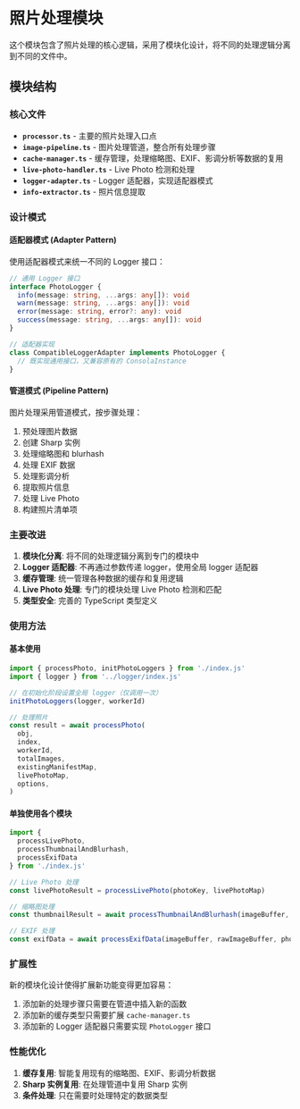 # 照片处理模块

这个模块包含了照片处理的核心逻辑，采用了模块化设计，将不同的处理逻辑分离到不同的文件中。

## 模块结构

### 核心文件

- **`processor.ts`** - 主要的照片处理入口点
- **`image-pipeline.ts`** - 图片处理管道，整合所有处理步骤
- **`cache-manager.ts`** - 缓存管理，处理缩略图、EXIF、影调分析等数据的复用
- **`live-photo-handler.ts`** - Live Photo 检测和处理
- **`logger-adapter.ts`** - Logger 适配器，实现适配器模式
- **`info-extractor.ts`** - 照片信息提取

### 设计模式

#### 适配器模式 (Adapter Pattern)

使用适配器模式来统一不同的 Logger 接口：

```typescript
// 通用 Logger 接口
interface PhotoLogger {
  info(message: string, ...args: any[]): void
  warn(message: string, ...args: any[]): void
  error(message: string, error?: any): void
  success(message: string, ...args: any[]): void
}

// 适配器实现
class CompatibleLoggerAdapter implements PhotoLogger {
  // 既实现通用接口，又兼容原有的 ConsolaInstance
}
```

#### 管道模式 (Pipeline Pattern)

图片处理采用管道模式，按步骤处理：

1. 预处理图片数据
2. 创建 Sharp 实例
3. 处理缩略图和 blurhash
4. 处理 EXIF 数据
5. 处理影调分析
6. 提取照片信息
7. 处理 Live Photo
8. 构建照片清单项

### 主要改进

1. **模块化分离**: 将不同的处理逻辑分离到专门的模块中
2. **Logger 适配器**: 不再通过参数传递 logger，使用全局 logger 适配器
3. **缓存管理**: 统一管理各种数据的缓存和复用逻辑
4. **Live Photo 处理**: 专门的模块处理 Live Photo 检测和匹配
5. **类型安全**: 完善的 TypeScript 类型定义

### 使用方法

#### 基本使用

```typescript
import { processPhoto, initPhotoLoggers } from './index.js'
import { logger } from '../logger/index.js'

// 在初始化阶段设置全局 logger（仅调用一次）
initPhotoLoggers(logger, workerId)

// 处理照片
const result = await processPhoto(
  obj,
  index,
  workerId,
  totalImages,
  existingManifestMap,
  livePhotoMap,
  options,
)
```

#### 单独使用各个模块

```typescript
import { 
  processLivePhoto, 
  processThumbnailAndBlurhash,
  processExifData 
} from './index.js'

// Live Photo 处理
const livePhotoResult = processLivePhoto(photoKey, livePhotoMap)

// 缩略图处理
const thumbnailResult = await processThumbnailAndBlurhash(imageBuffer, photoId, width, height, existingItem, options)

// EXIF 处理
const exifData = await processExifData(imageBuffer, rawImageBuffer, photoKey, existingItem, options)
```

### 扩展性

新的模块化设计使得扩展新功能变得更加容易：

1. 添加新的处理步骤只需要在管道中插入新的函数
2. 添加新的缓存类型只需要扩展 `cache-manager.ts`
3. 添加新的 Logger 适配器只需要实现 `PhotoLogger` 接口

### 性能优化

1. **缓存复用**: 智能复用现有的缩略图、EXIF、影调分析数据
2. **Sharp 实例复用**: 在处理管道中复用 Sharp 实例
3. **条件处理**: 只在需要时处理特定的数据类型 
